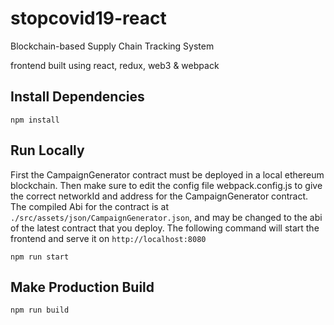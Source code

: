 # stopcovid19-react

Blockchain-based Supply Chain Tracking System

frontend built using react, redux, web3 & webpack

## Install Dependencies

```
npm install
```

## Run Locally

First the CampaignGenerator contract must be deployed in a local ethereum blockchain.
Then make sure to edit the config file webpack.config.js to give the correct networkId and address for the CampaignGenerator contract. 
The compiled Abi for the contract is at `./src/assets/json/CampaignGenerator.json`, and may be changed to the abi of the latest contract that you deploy.
The following command will start the frontend and serve it on `http://localhost:8080`

```
npm run start
```

## Make Production Build

```
npm run build
```
